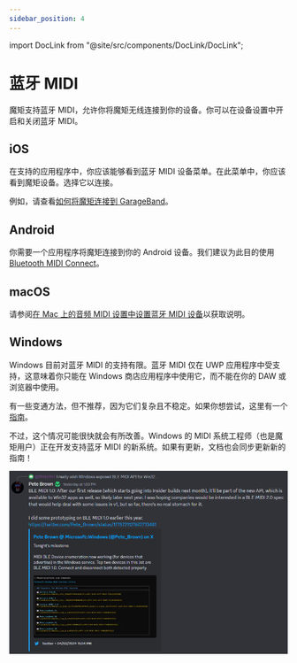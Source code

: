 ```yaml
---
sidebar_position: 4
---
```


import DocLink from "@site/src/components/DocLink/DocLink";

# 蓝牙 MIDI

魔矩支持蓝牙 MIDI，允许你将魔矩无线连接到你的设备。你可以在<DocLink to="/docs/Mystrix/MystrixSpecific/DeviceSettings">设备设置</DocLink>中开启和关闭蓝牙 MIDI。

## iOS

在支持的应用程序中，你应该能够看到蓝牙 MIDI 设备菜单。在此菜单中，你应该看到魔矩设备。选择它以连接。

例如，请查看[如何将魔矩连接到 GarageBand](https://support.apple.com/guide/garageband-iphone/a-bluetooth-midi-device-touch-instruments-chse356a0321/ios)。

## Android

你需要一个应用程序将魔矩连接到你的 Android 设备。我们建议为此目的使用 [Bluetooth MIDI Connect](https://play.google.com/store/apps/details?id=bluetooth.midi.connect&hl=en_US)。

## macOS

请参阅[在 Mac 上的音频 MIDI 设置中设置蓝牙 MIDI 设备](https://support.apple.com/guide/audio-midi-setup/set-up-bluetooth-midi-devices-ams33f013765/mac)以获取说明。

## Windows

Windows 目前对蓝牙 MIDI 的支持有限。蓝牙 MIDI 仅在 UWP 应用程序中受支持，这意味着你只能在 Windows 商店应用程序中使用它，而不能在你的 DAW 或浏览器中使用。

有一些变通方法，但不推荐，因为它们复杂且不稳定。如果你想尝试，这里有一个[指南](http://newbodyfresher.linclip.com/how-to-use-with-daw)。

不过，这个情况可能很快就会有所改善。Windows 的 MIDI 系统工程师（也是魔矩用户）正在开发支持蓝牙 MIDI 的新系统。如果有更新，文档也会同步更新新的指南！

![203 Discord 上工程师的信息](WindowsBLEMidiUpdate.png)
